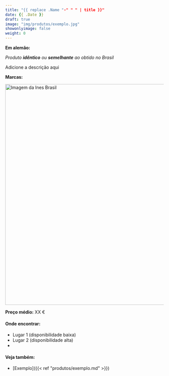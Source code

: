 ```yaml
---
title: "{{ replace .Name "-" " " | title }}"
date: {{ .Date }}
draft: true
image: "img/produtos/exemplo.jpg"
showonlyimage: false
weight: 0
---
```


<!--more-->

**Em alemão:**

_Produto **idêntico** ou **semelhante** ao obtido no Brasil_

Adicione a descrição aqui

**Marcas:**

<img src="../../img/produtos/exemplo.jpg" alt="Imagem da Ines Brasil" width="700"/>

**Preço médio:** XX €

#### Onde encontrar:

* Lugar 1 (disponibilidade baixa)
* Lugar 2 (disponibilidade alta)
* 

#### Veja também:

- [Exemplo]({{< ref "produtos/exemplo.md" >}})
